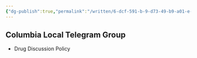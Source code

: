 ```yaml
---
{"dg-publish":true,"permalink":"/written/6-dcf-591-b-9-d73-49-b9-a01-e-23-dca-2-e5-f390/","dgHomeLink":true,"dgPassFrontmatter":false}
---
```


## Columbia Local Telegram Group

- Drug Discussion Policy